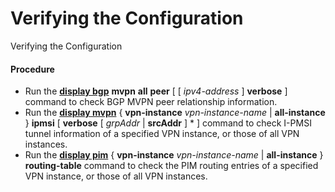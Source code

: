 Verifying the Configuration
===========================

Verifying the Configuration

#### Procedure

* Run the [**display bgp**](cmdqueryname=display+bgp) **mvpn** **all** **peer** [ [ *ipv4-address* ] **verbose** ] command to check BGP MVPN peer relationship information.
* Run the [**display mvpn**](cmdqueryname=display+mvpn) { **vpn-instance** *vpn-instance-name* | **all-instance** } **ipmsi** [ **verbose** [ *grpAddr* | **srcAddr** ] \* ] command to check I-PMSI tunnel information of a specified VPN instance, or those of all VPN instances.
* Run the [**display pim**](cmdqueryname=display+pim) { **vpn-instance** *vpn-instance-name* | **all-instance** } **routing-table** command to check the PIM routing entries of a specified VPN instance, or those of all VPN instances.